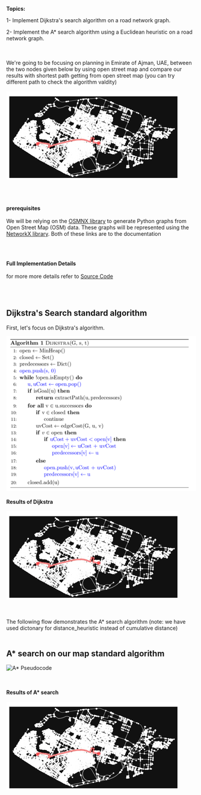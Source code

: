 <b>Topics:</b>

1- Implement Dijkstra&#39;s search algorithm on a road network graph.

2- Implement the A\* search algorithm using a Euclidean heuristic on a road network graph.

<br></br>
We're going to be focusing on planning in Emirate of Ajman, UAE, between the two nodes given below by using open street map and compare our results with shortest path getting from open street map (you can try different path to check the algorithm valdity) 
<br></br>
![path](https://github.com/halhwadi/Dijkstra-s-search-algorithm-and-A-search-algorithm/blob/main/map.jpg)
<br></br>
<br></br>

<b>prerequisites</b>
<br></br>
We will be relying on the [OSMNX library](https://osmnx.readthedocs.io/en/stable/) to generate Python graphs from Open Street Map (OSM) data. These graphs will be represented using the [NetworkX library](https://networkx.github.io/documentation/stable/). Both of these links are to the documentation

<br></br>

<b>Full Implementation Details</b>
<br></br>
for more more details refer to 
[Source Code](https://github.com/halhwadi/Dijkstra-s-search-algorithm-and-A-search-algorithm/blob/main/Dijkstra's%20search%20algorithm%20and%20A%20search%20algorithm.ipynb)

<br></br>
## Dijkstra&#39;s Search standard algorithm

First, let&#39;s focus on Dijkstra&#39;s algorithm.

![Dijkstra&#39;s Pseudocode](dijkstra.png)
<br></br>
<b>Results of Dijkstra </b>
<br></br>
![path](https://github.com/halhwadi/Dijkstra-s-search-algorithm-and-A-search-algorithm/blob/main/map.jpg)

<br></br>
The following flow demonstrates the A\* search algorithm (note: we have used dictonary for distance_heuristic instead of cumulative distance)
<br></br>


## A\* search on our map standard algorithm

![A\* Pseudocode](a\_star.png)

<br></br>
<b>Results of A\* search </b>
<br></br>
![path](https://github.com/halhwadi/Dijkstra-s-search-algorithm-and-A-search-algorithm/blob/main/map.jpg)
<br></br>
